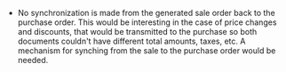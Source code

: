 - No synchronization is made from the generated sale order back to the
  purchase order. This would be interesting in the case of price changes
  and discounts, that would be transmitted to the purchase so both
  documents couldn't have different total amounts, taxes, etc. A
  mechanism for synching from the sale to the purchase order would be
  needed.

